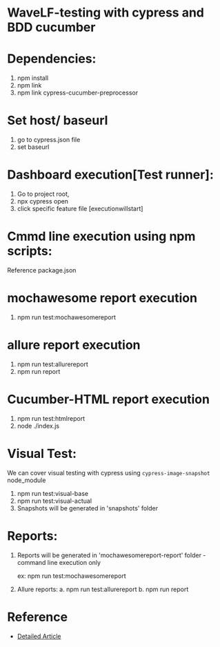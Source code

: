 # WaveLF-testing with cypress and BDD cucumber

# Dependencies:
1. npm install
2. npm link
3. npm link cypress-cucumber-preprocessor

# Set host/ baseurl
1. go to cypress.json file
2. set baseurl

# Dashboard execution[Test runner]:
1. Go to project root, 
2. npx cypress open
3. click specific feature file [executionwillstart]

# Cmmd line execution using npm scripts:
Reference package.json

# mochawesome report execution
1. npm run test:mochawesomereport

# allure report execution
1. npm run test:allurereport
2. npm run report

# Cucumber-HTML report execution
1. npm run test:htmlreport
2. node ./index.js


# Visual Test: 
We can cover visual testing with cypress using `cypress-image-snapshot` node_module
1. npm run test:visual-base
2. npm run test:visual-actual
3. Snapshots will be generated in 'snapshots' folder

# Reports:
1. Reports will be generated in 'mochawesomereport-report' folder - command line execution only
  
   ex: npm run test:mochawesomereport

2. Allure reports: 
    a. npm run test:allurereport
    b. npm run report
    

# Reference
- [Detailed Article](https://medium.com/@vinayaktitti/getting-started-with-cypress-and-cucumber-api-2d7057e34047)
